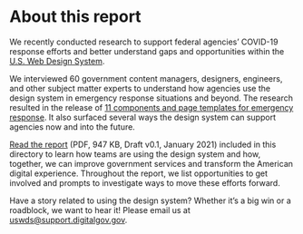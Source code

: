 # About this report

We recently conducted research to support federal agencies’ COVID-19 response efforts and better understand gaps and opportunities within the [U.S. Web Design System](https://designsystem.digital.gov/).

We interviewed 60 government content managers, designers, engineers, and other subject matter experts to understand how agencies use the design system in emergency response situations and beyond. The research resulted in the release of [11 components and page templates for emergency response](https://github.com/uswds/uswds/releases/tag/v2.10.2). It also surfaced several ways the design system can support agencies now and into the future.

[Read the report](Transforming-the-American-digital-experience-v0.1-DRAFT.pdf) (PDF, 947 KB, Draft v0.1, January 2021) included in this directory to learn how teams are using the design system and how, together, we can improve government services and transform the American digital experience. Throughout the report, we list opportunities to get involved and prompts to investigate ways to move these efforts forward.

Have a story related to using the design system? Whether it’s a big win or a roadblock, we want to hear it! Please email us at uswds@support.digitalgov.gov.
